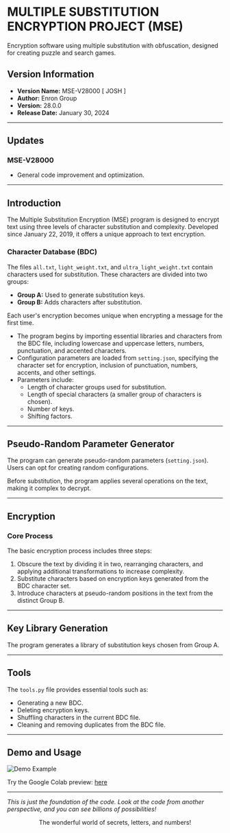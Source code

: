 # MULTIPLE SUBSTITUTION ENCRYPTION PROJECT (MSE)

Encryption software using multiple substitution with obfuscation, designed for creating puzzle and search games.

## Version Information
- **Version Name:** MSE-V28000 [ JOSH ]
- **Author:** Enron Group
- **Version:** 28.0.0
- **Release Date:** January 30, 2024

---

## Updates
### MSE-V28000
- General code improvement and optimization.

---

## Introduction
The Multiple Substitution Encryption (MSE) program is designed to encrypt text using three levels of character substitution and complexity. Developed since January 22, 2019, it offers a unique approach to text encryption.

### Character Database (BDC)
The files `all.txt`, `light_weight.txt`, and `ultra_light_weight.txt` contain characters used for substitution. These characters are divided into two groups:

- **Group A:** Used to generate substitution keys.
- **Group B:** Adds characters after substitution.

Each user's encryption becomes unique when encrypting a message for the first time.

- The program begins by importing essential libraries and characters from the BDC file, including lowercase and uppercase letters, numbers, punctuation, and accented characters.
- Configuration parameters are loaded from `setting.json`, specifying the character set for encryption, inclusion of punctuation, numbers, accents, and other settings.
- Parameters include:
  - Length of character groups used for substitution.
  - Length of special characters (a smaller group of characters is chosen).
  - Number of keys.
  - Shifting factors.

---

## Pseudo-Random Parameter Generator
The program can generate pseudo-random parameters (`setting.json`). Users can opt for creating random configurations.

Before substitution, the program applies several operations on the text, making it complex to decrypt.

---

## Encryption
### Core Process
The basic encryption process includes three steps:
1. Obscure the text by dividing it in two, rearranging characters, and applying additional transformations to increase complexity.
2. Substitute characters based on encryption keys generated from the BDC character set.
3. Introduce characters at pseudo-random positions in the text from the distinct Group B.

---

## Key Library Generation
The program generates a library of substitution keys chosen from Group A.

---

## Tools
The `tools.py` file provides essential tools such as:
- Generating a new BDC.
- Deleting encryption keys.
- Shuffling characters in the current BDC file.
- Cleaning and removing duplicates from the BDC file.

---

## Demo and Usage
![Demo Example](exemple/captur_demo.PNG)

Try the Google Colab preview: [here](https://colab.research.google.com/drive/1WWT81_UlmaZ9kKG6FbfdQ-ac4muXzYBf?usp=sharing)

---

_This is just the foundation of the code. Look at the code from another perspective, and you can see billions of possibilities!_

<center>The wonderful world of secrets, letters, and numbers!</center>





